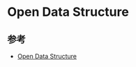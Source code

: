 # Open Data Structure

## 参考

- [Open Data Structure](https://sites.google.com/view/open-data-structures-ja/)
